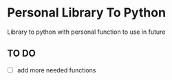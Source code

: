 # Personal Library To Python
Library to python with personal function to use in future


## TO DO 
- [ ] add more needed functions


